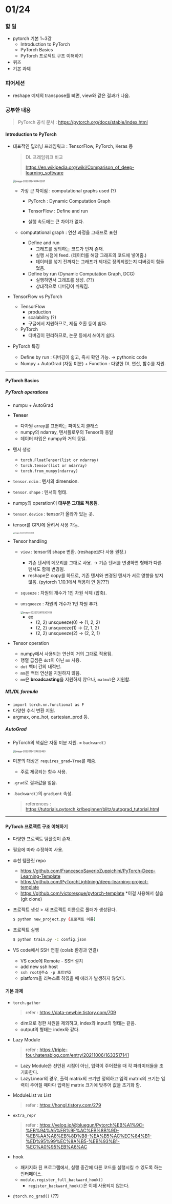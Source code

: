 # 01/24

### 할 일

* pytorch 기본 1~3강
  * Introduction to PyTorch
  * PyTorch Basics
  * PyTorch 프로젝트 구조 이해하기
* 퀴즈
* 기본 과제



### 피어세션

* reshape 예제의 transpose를 뺴면, view와 같은 결과가 나옴.



### 공부한 내용

> PyTorch 공식 문서 : https://pytorch.org/docs/stable/index.html

#### Introduction to PyTorch

* 대표적인 딥러닝 프레임워크 : TensorFlow, PyTorch, Keras 등

  > DL 프레임워크 비교
  >
  > https://en.wikipedia.org/wiki/Comparison_of_deep-learning_software

  <img src="0124.assets/image-20220124101442287.png" alt="image-20220124101442287" style="zoom:50%;" />

  * 가장 큰 차이점 : computational graphs used (?)

    * PyTorch : Dynamic Computation Graph

    * TensorFlow : Define and run
    * 실행 속도에는 큰 차이가 없다.

  * computational graph : 연산 과정을 그래프로 표현

    * Define and run
      * 그래프를 정의하는 코드가 먼저 존재.
      * 실행 시점에 feed. (데이터를 해당 그래프의 코드에 넣어줌.)
      * 데이터를 넣기 전까지는 그래프가 제대로 정의되었는지 디버깅이 힘들었음.
    * Define by run (Dynamic Computation Graph, DCG)
      * 실행하면서 그래프를 생성. (??)
      * 상대적으로 디버깅이 쉬워짐.

* TensorFlow vs PyTorch

  * TensorFlow
    * production
    * scalability (?)
    * 구글에서 지원하므로, 제품 호환 등이 쉽다.
  * PyTorch
    * 디버깅이 편리하므로, 논문 등에서 쓰이기 쉽다.

* PyTorch 특징

  * Define by run : 디버깅이 쉽고, 즉시 확인 가능. → pythonic  code
  * Numpy + AutoGrad (자동 미분) + Function : 다양한 DL 연산, 함수를 지원.



---



#### PyTorch Basics

##### PyTorch operations

* numpu + AutoGrad

* **Tensor**

  * 다차원 array를 표현하는 파이토치 클래스
  * numpy의 ndarray, 텐서플로우의 Tensor와 동일
  * 데이터 타입은 numpy와 거의 동일.

* 텐서 생성

  * `torch.FloatTensor(list or ndarray)` 
  * `torch.tensor(list or ndarray)`
  * `torch.from_numpy(ndarray)`

* `tensor.ndim` : 텐서의 dimension.

* `tensor.shape` : 텐서의 형태.

* numpy의 operation이 **대부분 그대로 적용됨**.

* `tensor.device`  : tensor가 올라가 있는 곳.

* tensor를 GPU에 올려서 사용 가능.

  <img src="0124.assets/image-20220124113659898.png" alt="image-20220124113659898" style="zoom: 33%;" />

* Tensor handling

  * `view` : tensor의 shape 변환. (reshape보다 사용 권장.)

    * 기존 텐서의 메모리를 그대로 사용. → 기존 텐서를 변경하면 형태가 다른 텐서도 함께 변경됨.
    * reshape은 copy를 하므로, 기존 텐서와 변경된 텐서가 서로 영향을 받지 않음. (pytorch 1.10.1에서 적용이 안 됨???)

  * `squeeze` : 차원의 개수가 1인 차원 삭제 (압축).

  * `unsqueeze` : 차원의 개수가 1인 차원 추가.

    <img src="0124.assets/image-20220124115307413.png" alt="image-20220124115307413" style="zoom:50%;" />

    * ex
      * (2, 2) unsqueeze(0) → (1, 2, 2)
      * (2, 2) unsqueeze(1) → (2, 1, 2)
      * (2, 2) unsqueeze(2) → (2, 2, 1)

* Tensor operation

  * numpy에서 사용되는 연산이 거의 그대로 적용됨.
  * 행렬 곱셈은 `dot`이 아닌 `mm` 사용. 
  * `dot` 백터 간의 내적만.
  * `mm`은 백터 연산을 지원하지 않음.
  * `mm`은 **broadcasting**을 지원하지 않으나, `matmul`은 지원함.



##### ML/DL formula

* `import torch.nn.functional as F`
* 다양한 수식 변환 지원.
* argmax, one_hot, cartesian_prod 등.



##### AutoGrad

* PyTorch의 핵심은 자동 미분 지원. = `backward()`

  <img src="0124.assets/image-20220124124822463.png" alt="image-20220124124822463" style="zoom:50%;" />

* 미분의 대상은 `requires_grad=True`를 해줌.

  * 주로 제공되는 함수 사용.

* `.grad`로 결과값을 얻음.

* `.backward()`의 `gradient` 속성.

  > references : https://tutorials.pytorch.kr/beginner/blitz/autograd_tutorial.html



---



#### PyTorch 프로젝트 구조 이해하기

* 다양한 프로젝트 템플릿이 존재.
* 필요에 따라 수정하여 사용.
* 추천 템플릿 repo
  * https://github.com/FrancescoSaverioZuppichini/PyTorch-Deep-Learning-Template
  * https://github.com/PyTorchLightning/deep-learning-project-template
  * https://github.com/victoresque/pytorch-template   *이걸 사용해서 실습 (git clone)



* 프로젝트 생성 > 새 프로젝트 이름으로 폴더가 생성된다.

  ```bash
  $ python new_project.py (프로젝트 이름)
  ```

* 프로젝트 실행

  ```bash
  $ python train.py -c config.json
  ```

* VS code에서 SSH 연결 (colab 환경과 연결)

  * VS code에 Remote - SSH 설치
  * add new ssh host
  * `ssh root@주소 -p 포트번호`
  * platform을 리눅스로 하였을 때 에러가 발생하지 않았다.



#### 기본 과제

* `torch.gather`

  > refer : https://data-newbie.tistory.com/709

  * dim으로 정한 차원을 제외하고, index와 input의 형태는 같음.
  * output의 형태는 index와 같다.

* Lazy Module

  > refer : https://triple-four.hatenablog.com/entry/20211006/1633517141

  * Lazy Module은 선언된 시점이 아닌, 입력이 주어졌을 때 각 파라미터들을 초기화한다.
  * LazyLinear의 경우, 출력 matrix의 크기만 정의하고 입력 matrix의 크기는 입력이 주어질 때마다 입력된 matrix 크기에 맞추어 값을 초기화 함.

* ModuleList vs List

  > refer : https://hongl.tistory.com/279
  
* `extra_repr`

  > refer : https://velog.io/@bluegun/Pytorch%EB%A1%9C-%EB%94%A5%EB%9F%AC%EB%8B%9D-%EB%AA%A8%EB%8D%B8-%EA%B5%AC%EC%84%B1-%ED%95%99%EC%8A%B5-%EB%93%B1-%EC%A0%95%EB%A6%AC

* hook

  * 패키지화 된 프로그램에서, 실행 중간에 다른 코드를 실행시킬 수 있도록 하는 인터페이스.
  * `module.register_full_backward_hook()`
    * `register_backward_hook()`은 이제 사용되지 않는다.

* `@torch.no_grad()` (??)